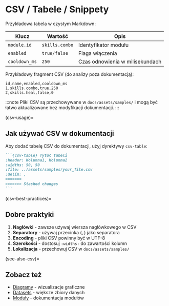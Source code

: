 # CSV / Tabele / Snippety

Przykładowa tabela w czystym Markdown:

| Klucz          | Wartość         | Opis                           |
|----------------|-----------------|--------------------------------|
| `module.id`    | `skills.combo`  | Identyfikator modułu           |
| `enabled`      | `true/false`    | Flaga włączenia                |
| `cooldown_ms`  | `250`           | Czas odnowienia w milisekundach|

Przykładowy fragment CSV (do analizy poza dokumentacją):

```csv
id,name,enabled,cooldown_ms
1,skills.combo,true,250
2,skills.heal,false,0
```

:::note
Pliki CSV są przechowywane w `docs/assets/samples/` i mogą być łatwo aktualizowane bez modyfikacji dokumentacji.
:::

(csv-usage)=
## Jak używać CSV w dokumentacji

Aby dodać tabelę CSV do dokumentacji, użyj dyrektywy `csv-table`:

````markdown
```{csv-table} Tytuł tabeli
:header: Kolumna1, Kolumna2
:widths: 50, 50
:file: ../assets/samples/your_file.csv
:delim: ,
=======
>>>>>>> Stashed changes
```
````

(csv-best-practices)=
## Dobre praktyki

1. **Nagłówki** - zawsze używaj wiersza nagłówkowego w CSV
2. **Separatory** - używaj przecinka (`,`) jako separatora
3. **Encoding** - pliki CSV powinny być w UTF-8
4. **Szerokości** - dostosuj `:widths:` do zawartości kolumn
5. **Lokalizacja** - przechowuj CSV w `docs/assets/samples/`

(see-also-csv)=
## Zobacz też

* [Diagramy](diagrams.md) - wizualizacje graficzne
* [Datasets](../datasets/index.md) - większe zbiory danych
* [Moduły](../chapters/03_modules.md) - dokumentacja modułów
